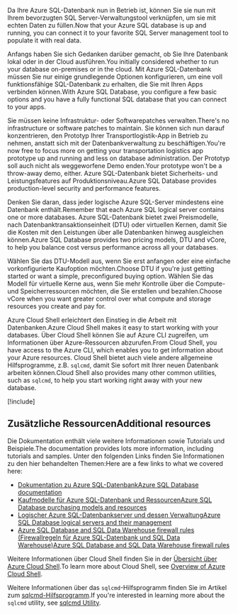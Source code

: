 <span data-ttu-id="5c5b7-101">Da Ihre Azure SQL-Datenbank nun in Betrieb ist, können Sie sie nun mit Ihrem bevorzugten SQL Server-Verwaltungstool verknüpfen, um sie mit echten Daten zu füllen.</span><span class="sxs-lookup"><span data-stu-id="5c5b7-101">Now that your Azure SQL database is up and running, you can connect it to your favorite SQL Server management tool to populate it with real data.</span></span>

<span data-ttu-id="5c5b7-102">Anfangs haben Sie sich Gedanken darüber gemacht, ob Sie Ihre Datenbank lokal oder in der Cloud ausführen.</span><span class="sxs-lookup"><span data-stu-id="5c5b7-102">You initially considered whether to run your database on-premises or in the cloud.</span></span> <span data-ttu-id="5c5b7-103">Mit Azure SQL-Datenbank müssen Sie nur einige grundlegende Optionen konfigurieren, um eine voll funktionsfähige SQL-Datenbank zu erhalten, die Sie mit Ihren Apps verbinden können.</span><span class="sxs-lookup"><span data-stu-id="5c5b7-103">With Azure SQL Database, you configure a few basic options and you have a fully functional SQL database that you can connect to your apps.</span></span>

<span data-ttu-id="5c5b7-104">Sie müssen keine Infrastruktur- oder Softwarepatches verwalten.</span><span class="sxs-lookup"><span data-stu-id="5c5b7-104">There's no infrastructure or software patches to maintain.</span></span> <span data-ttu-id="5c5b7-105">Sie können sich nun darauf konzentrieren, den Prototyp Ihrer Transportlogistik-App in Betrieb zu nehmen, anstatt sich mit der Datenbankverwaltung zu beschäftigen.</span><span class="sxs-lookup"><span data-stu-id="5c5b7-105">You're now free to focus more on getting your transportation logistics app prototype up and running and less on database administration.</span></span> <span data-ttu-id="5c5b7-106">Der Prototyp soll auch nicht als weggeworfene Demo enden.</span><span class="sxs-lookup"><span data-stu-id="5c5b7-106">Your prototype won't be a throw-away demo, either.</span></span> <span data-ttu-id="5c5b7-107">Azure SQL-Datenbank bietet Sicherheits- und Leistungsfeatures auf Produktionsniveau.</span><span class="sxs-lookup"><span data-stu-id="5c5b7-107">Azure SQL Database provides production-level security and performance features.</span></span>

<span data-ttu-id="5c5b7-108">Denken Sie daran, dass jeder logische Azure SQL-Server mindestens eine Datenbank enthält.</span><span class="sxs-lookup"><span data-stu-id="5c5b7-108">Remember that each Azure SQL logical server contains one or more databases.</span></span> <span data-ttu-id="5c5b7-109">Azure SQL-Datenbank bietet zwei Preismodelle, nach Datenbanktransaktionseinheit (DTU) oder virtuellen Kernen, damit Sie die Kosten mit den Leistungen über alle Datenbanken hinweg ausgleichen können.</span><span class="sxs-lookup"><span data-stu-id="5c5b7-109">Azure SQL Database provides two pricing models, DTU and vCore, to help you balance cost versus performance across all your databases.</span></span>

<span data-ttu-id="5c5b7-110">Wählen Sie das DTU-Modell aus, wenn Sie erst anfangen oder eine einfache vorkonfigurierte Kaufoption möchten.</span><span class="sxs-lookup"><span data-stu-id="5c5b7-110">Choose DTU if you're just getting started or want a simple, preconfigured buying option.</span></span> <span data-ttu-id="5c5b7-111">Wählen Sie das Modell für virtuelle Kerne aus, wenn Sie mehr Kontrolle über die Compute- und Speicherressourcen möchten, die Sie erstellen und bezahlen.</span><span class="sxs-lookup"><span data-stu-id="5c5b7-111">Choose vCore when you want greater control over what compute and storage resources you create and pay for.</span></span>

<span data-ttu-id="5c5b7-112">Azure Cloud Shell erleichtert den Einstieg in die Arbeit mit Datenbanken.</span><span class="sxs-lookup"><span data-stu-id="5c5b7-112">Azure Cloud Shell makes it easy to start working with your databases.</span></span> <span data-ttu-id="5c5b7-113">Über Cloud Shell können Sie auf Azure CLI zugreifen, um Informationen über Azure-Ressourcen abzurufen.</span><span class="sxs-lookup"><span data-stu-id="5c5b7-113">From Cloud Shell, you have access to the Azure CLI, which enables you to get information about your Azure resources.</span></span> <span data-ttu-id="5c5b7-114">Cloud Shell bietet auch viele andere allgemeine Hilfsprogramme, z.B. `sqlcmd`, damit Sie sofort mit Ihrer neuen Datenbank arbeiten können.</span><span class="sxs-lookup"><span data-stu-id="5c5b7-114">Cloud Shell also provides many other common utilities, such as `sqlcmd`, to help you start working right away with your new database.</span></span>

[!include[](../../../includes/azure-sandbox-cleanup.md)]

## <a name="additional-resources"></a><span data-ttu-id="5c5b7-115">Zusätzliche Ressourcen</span><span class="sxs-lookup"><span data-stu-id="5c5b7-115">Additional resources</span></span>

<span data-ttu-id="5c5b7-116">Die Dokumentation enthält viele weitere Informationen sowie Tutorials und Beispiele.</span><span class="sxs-lookup"><span data-stu-id="5c5b7-116">The documentation provides lots more information, including tutorials and samples.</span></span> <span data-ttu-id="5c5b7-117">Unter den folgenden Links finden Sie Informationen zu den hier behandelten Themen:</span><span class="sxs-lookup"><span data-stu-id="5c5b7-117">Here are a few links to what we covered here:</span></span>

- [<span data-ttu-id="5c5b7-118">Dokumentation zu Azure SQL-Datenbank</span><span class="sxs-lookup"><span data-stu-id="5c5b7-118">Azure SQL Database documentation</span></span>](https://docs.microsoft.com/azure/sql-database/)
- [<span data-ttu-id="5c5b7-119">Kaufmodelle für Azure SQL-Datenbank und Ressourcen</span><span class="sxs-lookup"><span data-stu-id="5c5b7-119">Azure SQL Database purchasing models and resources</span></span>](https://docs.microsoft.com/azure/sql-database/sql-database-service-tiers)
- [<span data-ttu-id="5c5b7-120">Logischer Azure SQL-Datenbankserver und dessen Verwaltung</span><span class="sxs-lookup"><span data-stu-id="5c5b7-120">Azure SQL Database logical servers and their management</span></span>](https://docs.microsoft.com/azure/sql-database/sql-database-logical-servers)
- [<span data-ttu-id="5c5b7-121">Azure SQL Database and SQL Data Warehouse firewall rules (Firewallregeln für Azure SQL-Datenbank und SQL Data Warehouse)</span><span class="sxs-lookup"><span data-stu-id="5c5b7-121">Azure SQL Database and SQL Data Warehouse firewall rules</span></span>](https://docs.microsoft.com/azure/sql-database/sql-database-firewall-configure)

<span data-ttu-id="5c5b7-122">Weitere Informationen über Cloud Shell finden Sie in der [Übersicht über Azure Cloud Shell](https://docs.microsoft.com/azure/cloud-shell/overview).</span><span class="sxs-lookup"><span data-stu-id="5c5b7-122">To learn more about Cloud Shell, see [Overview of Azure Cloud Shell](https://docs.microsoft.com/azure/cloud-shell/overview).</span></span>

<span data-ttu-id="5c5b7-123">Weitere Informationen über das `sqlcmd`-Hilfsprogramm finden Sie im Artikel zum [sqlcmd-Hilfsprogramm](https://docs.microsoft.com/sql/tools/sqlcmd-utility?view=sql-server-2017).</span><span class="sxs-lookup"><span data-stu-id="5c5b7-123">If you're interested in learning more about the `sqlcmd` utility, see [sqlcmd Utility](https://docs.microsoft.com/sql/tools/sqlcmd-utility?view=sql-server-2017).</span></span>

